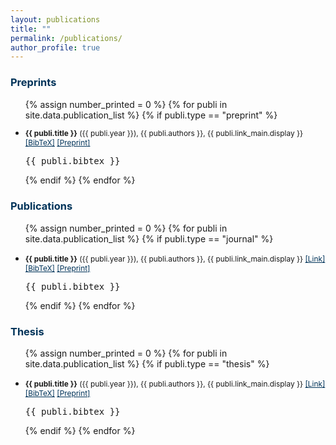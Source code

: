```yaml
---
layout: publications
title: ""
permalink: /publications/
author_profile: true
---
```


<!-- _pages/publications.md -->

### <span style="color:rgb(0, 51, 89)"> Preprints

<ul class="preprint_list">
{% assign number_printed = 0 %}
{% for publi in site.data.publication_list %}
{% if publi.type == "preprint" %}

<li ><p style="font-size:0.85em">
<b>{{ publi.title }}</b> ({{ publi.year }}), {{ publi.authors }}, {{ publi.link_main.display }}
<a href="javascript:toggleBibtex('{{ publi.label }}')" style="color:rgb(0, 51, 89, 1.0);">[BibTeX]</a>
<a href="{{ publi.link_pre.url }}" target="_blank" style="color:rgb(0, 51, 89, 1.0);">[Preprint]</a> 
</p>
<div id="bib_{{ publi.label }}" class="bibtex noshow">
<pre>
{{ publi.bibtex }}
</pre>
</div>
</li>

{% endif %}
{% endfor %}

</ul>

### <span style="color:rgb(0, 51, 89)"> Publications

<!-- Generated from JabRef by PubList by Truong Nghiem at 11:44 on 2015.09.10. -->
<ul class="biblist">

{% assign number_printed = 0 %}
{% for publi in site.data.publication_list %}
{% if publi.type == "journal" %}

<li ><p style="font-size:0.85em">
<b>{{ publi.title }}</b> ({{ publi.year }}), {{ publi.authors }}, {{ publi.link_main.display }}
<a href="{{ publi.link_main.url }}" target="_blank" style="color:rgb(0, 51, 89, 1.0);">[Link]</a>
<a href="javascript:toggleBibtex('{{ publi.label }}')" style="color:rgb(0, 51, 89, 1.0);">[BibTeX]</a>
<a href="{{ publi.link_pre.url }}" target="_blank" style="color:rgb(0, 51, 89, 1.0);">[Preprint]</a> 
</p>
<div id="bib_{{ publi.label }}" class="bibtex noshow">
<pre>
{{ publi.bibtex }}
</pre>
</div>
</li>

{% endif %}
{% endfor %}

</ul>

### <span style="color:rgb(0, 51, 89)"> Thesis
<ul class="thesislist">

{% assign number_printed = 0 %}
{% for publi in site.data.publication_list %}
{% if publi.type == "thesis" %}

<li ><p style="font-size:0.85em">
<b>{{ publi.title }}</b> ({{ publi.year }}), {{ publi.authors }}, {{ publi.link_main.display }}
<a href="{{ publi.link_main.url }}" target="_blank" style="color:rgb(0, 51, 89, 1.0);">[Link]</a>
<a href="javascript:toggleBibtex('{{ publi.label }}')" style="color:rgb(0, 51, 89, 1.0);">[BibTeX]</a>
<a href="{{ publi.link_pre.url }}" target="_blank" style="color:rgb(0, 51, 89, 1.0);">[Preprint]</a> 
</p>
<div id="bib_{{ publi.label }}" class="bibtex noshow">
<pre>
{{ publi.bibtex }}
</pre>
</div>
</li>

{% endif %}
{% endfor %}

</ul>
